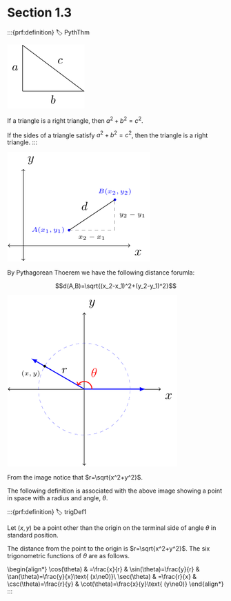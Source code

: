 # Section 1.3

:::{prf:definition}
:label: PythThm

!['image of a right triangle labeled with a, b, and c'](images/rightTriangle.png)

If a triangle is a right triangle, then $a^2+b^2=c^2$.

If the sides of a triangle satisfy $a^2+b^2=c^2$, then the triangle is a right triangle.
:::

!['distance between two points'](images/distanceFormula.png)

By Pythagorean Thoerem we have the following distance forumla:

$$d(A,B)=\sqrt{(x_2-x_1)^2+(y_2-y_1)^2}$$

!['image of a point on the xy axis associated with radius and angle'](images/polarCoord.png)

From the image notice that $r=\sqrt{x^2+y^2}$.

The following definition is associated with the above image showing a point in space with a radius and angle, $\theta$.

:::{prf:definition}
:label: trigDef1

Let $(x,y)$ be a point other than the origin on the terminal side of angle $\theta$ in standard position.

The distance from the point to the origin is $r=\sqrt{x^2+y^2}$. The six trigonometric functions of $\theta$ are as follows.


\begin{align*}
    \cos(\theta) & =\frac{x}{r} & \sin(\theta)=\frac{y}{r} & \tan(\theta)=\frac{y}{x}\text{ (x\ne0)}\\
    \sec(\theta) & =\frac{r}{x} & \csc(\theta)=\frac{r}{y} & \cot(\theta)=\frac{x}{y}\text{ (y\ne0)}
\end{align*}
:::